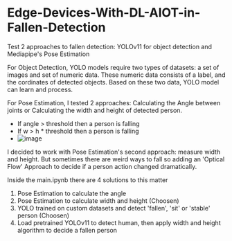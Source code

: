 # Edge-Devices-With-DL-AIOT-in-Fallen-Detection

Test 2 approaches to fallen detection: YOLOv11 for object detection and Mediapipe's Pose Estimation

For Object Detection,
YOLO models require two types of datasets: a set of images and set of numeric data. These numeric data consists of a label, and the cordinates of detected objects. Based on these two data, YOLO model can learn and process.

For Pose Estimation,
I tested 2 approaches: Calculating the Angle between joints or Calculating the width and height of detected person. 
+ If angle > threshold then a person is falling
+ If w > h * threshold then a person is falling
+ ![image](https://github.com/user-attachments/assets/762471b2-d812-4971-9d63-dc07c938bb69)

I decided to work with Pose Estimation's second approach: measure width and height. But sometimes there are weird ways to fall so adding an 'Optical Flow' Approach to decide if a person action changed dramatically.

Inside the main.ipynb there are 4 solutions to this matter
1. Pose Estimation to calculate the angle  
2. Pose Estimation to calculate width and height  (Choosen)
3. YOLO trained on custom datasets and detect 'fallen', 'sit' or 'stable' person  (Choosen)
4. Load pretrained YOLOv11 to detect human, then apply width and height algorithm to decide a fallen person
